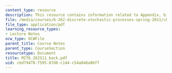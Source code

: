 ```yaml
---
content_type: resource
description: This resource contains information related to Appendix, bibliography.
file: /media/courses/6-262-discrete-stochastic-processes-spring-2011/cbd79478f59587d6c144c54a848a86ff_MIT6_262S11_back.pdf
file_type: application/pdf
learning_resource_types:
- Lecture Notes
ocw_type: OCWFile
parent_title: Course Notes
parent_type: CourseSection
resourcetype: Document
title: MIT6_262S11_back.pdf
uid: cbd79478-f595-87d6-c144-c54a848a86ff
---
```

